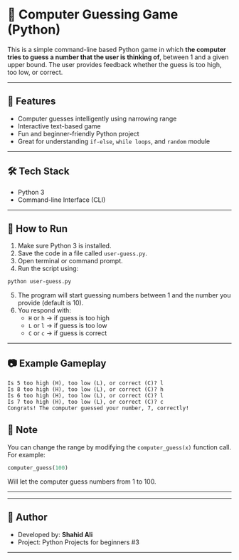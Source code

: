
# 🤖 Computer Guessing Game (Python)

This is a simple command-line based Python game in which **the computer tries to guess a number that the user is thinking of**, between 1 and a given upper bound. The user provides feedback whether the guess is too high, too low, or correct.

---

## 🎯 Features

- Computer guesses intelligently using narrowing range
- Interactive text-based game
- Fun and beginner-friendly Python project
- Great for understanding `if-else`, `while loops`, and `random` module

---

## 🛠 Tech Stack

- Python 3
- Command-line Interface (CLI)

---

## 🚀 How to Run

1. Make sure Python 3 is installed.
2. Save the code in a file called `user-guess.py`.
3. Open terminal or command prompt.
4. Run the script using:

```bash
python user-guess.py
```

5. The program will start guessing numbers between 1 and the number you provide (default is 10).
6. You respond with:
   - `H` or `h` → if guess is too high
   - `L` or `l` → if guess is too low
   - `C` or `c` → if guess is correct

---

## 📷 Example Gameplay

```
Is 5 too high (H), too low (L), or correct (C)? l
Is 8 too high (H), too low (L), or correct (C)? h
Is 6 too high (H), too low (L), or correct (C)? l
Is 7 too high (H), too low (L), or correct (C)? c
Congrats! The computer guessed your number, 7, correctly!
```


## 📌 Note

You can change the range by modifying the `computer_guess(x)` function call. For example:

```python
computer_guess(100)
```

Will let the computer guess numbers from 1 to 100.

---


---

## 👤 Author

- Developed by: **Shahid Ali**  
- Project: Python Projects for beginners #3

---
